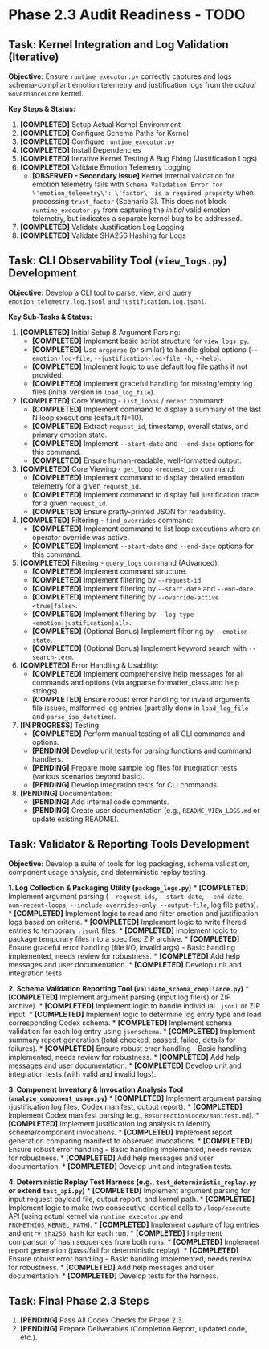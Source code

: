 # Phase 2.3 Audit Readiness - TODO

## Task: Kernel Integration and Log Validation (Iterative)

**Objective:** Ensure `runtime_executor.py` correctly captures and logs schema-compliant emotion telemetry and justification logs from the *actual* `GovernanceCore` kernel.

**Key Steps & Status:**

1.  **[COMPLETED]** Setup Actual Kernel Environment
2.  **[COMPLETED]** Configure Schema Paths for Kernel
3.  **[COMPLETED]** Configure `runtime_executor.py`
4.  **[COMPLETED]** Install Dependencies
5.  **[COMPLETED]** Iterative Kernel Testing & Bug Fixing (Justification Logs)
6.  **[COMPLETED]** Validate Emotion Telemetry Logging
    *   **[OBSERVED - Secondary Issue]** Kernel internal validation for emotion telemetry fails with `Schema Validation Error for \'emotion_telemetry\': \'factor\' is a required property` when processing `trust_factor` (Scenario 3). This does not block `runtime_executor.py` from capturing the *initial* valid emotion telemetry, but indicates a separate kernel bug to be addressed.
7.  **[COMPLETED]** Validate Justification Log Logging
8.  **[COMPLETED]** Validate SHA256 Hashing for Logs

## Task: CLI Observability Tool (`view_logs.py`) Development

**Objective:** Develop a CLI tool to parse, view, and query `emotion_telemetry.log.jsonl` and `justification.log.jsonl`.

**Key Sub-Tasks & Status:**

1.  **[COMPLETED]** Initial Setup & Argument Parsing:
    *   **[COMPLETED]** Implement basic script structure for `view_logs.py`.
    *   **[COMPLETED]** Use `argparse` (or similar) to handle global options (`--emotion-log-file`, `--justification-log-file`, `-h`, `--help`).
    *   **[COMPLETED]** Implement logic to use default log file paths if not provided.
    *   **[COMPLETED]** Implement graceful handling for missing/empty log files (initial version in `load_log_file`).
2.  **[COMPLETED]** Core Viewing - `list_loops` / `recent` command:
    *   **[COMPLETED]** Implement command to display a summary of the last N loop executions (default N=10).
    *   **[COMPLETED]** Extract `request_id`, timestamp, overall status, and primary emotion state.
    *   **[COMPLETED]** Implement `--start-date` and `--end-date` options for this command.
    *   **[COMPLETED]** Ensure human-readable, well-formatted output.
3.  **[COMPLETED]** Core Viewing - `get_loop <request_id>` command:
    *   **[COMPLETED]** Implement command to display detailed emotion telemetry for a given `request_id`.
    *   **[COMPLETED]** Implement command to display full justification trace for a given `request_id`.
    *   **[COMPLETED]** Ensure pretty-printed JSON for readability.
4.  **[COMPLETED]** Filtering - `find_overrides` command:
    *   **[COMPLETED]** Implement command to list loop executions where an operator override was active.
    *   **[COMPLETED]** Implement `--start-date` and `--end-date` options for this command.
5.  **[COMPLETED]** Filtering - `query_logs` command (Advanced):
    *   **[COMPLETED]** Implement command structure.
    *   **[COMPLETED]** Implement filtering by `--request-id`.
    *   **[COMPLETED]** Implement filtering by `--start-date` and `--end-date`.
    *   **[COMPLETED]** Implement filtering by `--override-active <true|false>`.
    *   **[COMPLETED]** Implement filtering by `--log-type <emotion|justification|all>`.
    *   **[COMPLETED]** (Optional Bonus) Implement filtering by `--emotion-state`.
    *   **[COMPLETED]** (Optional Bonus) Implement keyword search with `--search-term`.
6.  **[COMPLETED]** Error Handling & Usability:
    *   **[COMPLETED]** Implement comprehensive help messages for all commands and options (via argparse formatter_class and help strings).
    *   **[COMPLETED]** Ensure robust error handling for invalid arguments, file issues, malformed log entries (partially done in `load_log_file` and `parse_iso_datetime`).
7.  **[IN PROGRESS]** Testing:
    *   **[COMPLETED]** Perform manual testing of all CLI commands and options.
    *   **[PENDING]** Develop unit tests for parsing functions and command handlers.
    *   **[PENDING]** Prepare more sample log files for integration tests (various scenarios beyond basic).
    *   **[PENDING]** Develop integration tests for CLI commands.
8.  **[PENDING]** Documentation:
    *   **[PENDING]** Add internal code comments.
    *   **[PENDING]** Create user documentation (e.g., `README_VIEW_LOGS.md` or update existing README).

## Task: Validator & Reporting Tools Development

**Objective:** Develop a suite of tools for log packaging, schema validation, component usage analysis, and deterministic replay testing.

**1. Log Collection & Packaging Utility (`package_logs.py`)**
    *   **[COMPLETED]** Implement argument parsing (`--request-ids`, `--start-date`, `--end-date`, `--num-recent-loops`, `--include-overrides-only`, `--output-file`, log file paths).
    *   **[COMPLETED]** Implement logic to read and filter emotion and justification logs based on criteria.
    *   **[COMPLETED]** Implement logic to write filtered entries to temporary `.jsonl` files.
    *   **[COMPLETED]** Implement logic to package temporary files into a specified ZIP archive.
    *   **[COMPLETED]** Ensure graceful error handling (file I/O, invalid args) - Basic handling implemented, needs review for robustness.
    *   **[COMPLETED]** Add help messages and user documentation.
    *   **[COMPLETED]** Develop unit and integration tests.

**2. Schema Validation Reporting Tool (`validate_schema_compliance.py`)**
    *   **[COMPLETED]** Implement argument parsing (input log file(s) or ZIP archive).
    *   **[COMPLETED]** Implement logic to handle individual `.jsonl` or ZIP input.
    *   **[COMPLETED]** Implement logic to determine log entry type and load corresponding Codex schema.
    *   **[COMPLETED]** Implement schema validation for each log entry using `jsonschema`.
    *   **[COMPLETED]** Implement summary report generation (total checked, passed, failed, details for failures).
    *   **[COMPLETED]** Ensure robust error handling - Basic handling implemented, needs review for robustness.
    *   **[COMPLETED]** Add help messages and user documentation.
    *   **[COMPLETED]** Develop unit and integration tests (with valid and invalid logs).

**3. Component Inventory & Invocation Analysis Tool (`analyze_component_usage.py`)**
    *   **[COMPLETED]** Implement argument parsing (justification log files, Codex manifest, output report).
    *   **[COMPLETED]** Implement Codex manifest parsing (e.g., `ResurrectionCodex/manifest.md`).
    *   **[COMPLETED]** Implement justification log analysis to identify schema/component invocations.
    *   **[COMPLETED]** Implement report generation comparing manifest to observed invocations.
    *   **[COMPLETED]** Ensure robust error handling - Basic handling implemented, needs review for robustness.
    *   **[COMPLETED]** Add help messages and user documentation.
    *   **[COMPLETED]** Develop unit and integration tests.

**4. Deterministic Replay Test Harness (e.g., `test_deterministic_replay.py` or extend `test_api.py`)**
    *   **[COMPLETED]** Implement argument parsing for input request payload file, output report, and kernel path.
    *   **[COMPLETED]** Implement logic to make two consecutive identical calls to `/loop/execute` API (using actual kernel via `runtime_executor.py` and `PROMETHIOS_KERNEL_PATH`).
    *   **[COMPLETED]** Implement capture of log entries and `entry_sha256_hash` for each run.
    *   **[COMPLETED]** Implement comparison of hash sequences from both runs.
    *   **[COMPLETED]** Implement report generation (pass/fail for deterministic replay).
    *   **[COMPLETED]** Ensure robust error handling - Basic handling implemented, needs review for robustness.
    *   **[COMPLETED]** Add help messages and user documentation.
    *   **[COMPLETED]** Develop tests for the harness.

## Task: Final Phase 2.3 Steps

1.  **[PENDING]** Pass All Codex Checks for Phase 2.3.
2.  **[PENDING]** Prepare Deliverables (Completion Report, updated code, etc.).